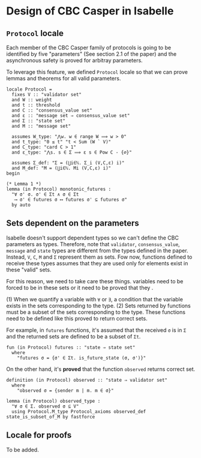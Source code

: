 # Design of CBC Casper in Isabelle
## `Protocol` locale
Each member of the CBC Casper family of protocols is going to be identified by five "parameters" (See section 2.1 of the paper) and the asynchronous safety is proved for arbitray parameters.

To leverage this feature, we defined `Protocol` locale so that we can prove lemmas and theorems for all valid parameters.

```
locale Protocol =
  fixes V :: "validator set"
  and W :: weight
  and t :: threshold
  and C :: "consensus_value set"
  and ε :: "message set ⇒ consensus_value set"
  and Σ :: "state set"
  and M :: "message set"

  assumes W_type: "⋀w. w ∈ range W ⟹ w > 0"
  and t_type: "0 ≤ t" "t < Sum (W ` V)"
  and C_type: "card C > 1"
  and ε_type: "⋀s. s ∈ Σ ⟹ ε s ∈ Pow C - {∅}"

  assumes Σ_def: "Σ = (⋃i∈ℕ. Σ_i (V,C,ε) i)"
  and M_def: "M = (⋃i∈ℕ. Mi (V,C,ε) i)"
begin
```

```
(* Lemma 1 *)
lemma (in Protocol) monotonic_futures :
  "∀ σ' σ. σ' ∈ Σt ∧ σ ∈ Σt
   ⟶ σ' ∈ futures σ ⟷ futures σ' ⊆ futures σ"
  by auto
```

## Sets dependent on the parameters
Isabelle doesn't support dependent types so we can't define the CBC parameters as types. Therefore, note that `validator`, `consensus_value`, `message` and `state` types are different from the types defined in the paper. Instead, `V`, `C`, `M` and `Σ` represent them as sets. Fow now, functions defined to receive these types assumes that they are used only for elements exist in these "valid" sets. 

For this reason, we need to take care these things.
variables need to be forced to be in these sets or it need to be proved that they .

(1) When we quantify a variable with `∀` or `∃`, a condition that the variable exists in the sets corresponding to the type.
(2) Sets returned by functions must be a subset of the sets corresponding to the type. These functions need to be defined like this proved to return correct sets.

For example, in `futures` functions, it's assumed that the received `σ` is in `Σ` and the returned sets are defined to be a subset of `Σt`.
```
fun (in Protocol) futures :: "state ⇒ state set"
  where
    "futures σ = {σ' ∈ Σt. is_future_state (σ, σ')}"
```

On the other hand, it's **proved** that the function `observed` returns correct set.
```
definition (in Protocol) observed :: "state ⇒ validator set"
  where
    "observed σ = {sender m | m. m ∈ σ}"

lemma (in Protocol) observed_type :
  "∀ σ ∈ Σ. observed σ ⊆ V"
  using Protocol.M_type Protocol_axioms observed_def state_is_subset_of_M by fastforce
```

## Locale for proofs
To be added.